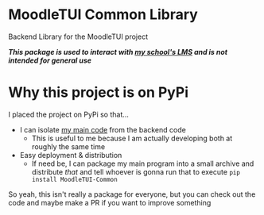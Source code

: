 # MoodleTUI Common Library
Backend Library for the MoodleTUI project

***This package is used to interact with [my school's LMS](https://basic-ed.cit.edu) and is not intended for general use***

# Why this project is on PyPi
I placed the project on PyPi so that...
- I can isolate [my main code](https://github.com/kiwifuit/moodletui) from the backend code
  - This is useful to me because I am actually developing both at roughly the same time
- Easy deployment & distribution
  - If need be, I can package my main program into a small archive and distribute *that* and tell whoever is gonna run that to execute `pip install MoodleTUI-Common`

So yeah, this isn't really a package for everyone, but you can check out the code and maybe make a PR if you want to improve something